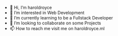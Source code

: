 - 👋 Hi, I’m haroldroyce
- 👀 I’m interested in Web Development
- 🌱 I’m currently learning to be a Fullstack Developer
- 💞️ I’m looking to collaborate on some Projects
- 📫 How to reach me visit me on haroldroyce.ml

<!---
theharoldroyce/theharoldroyce is a ✨ special ✨ repository because its `README.md` (this file) appears on your GitHub profile.
You can click the Preview link to take a look at your changes.
--->
